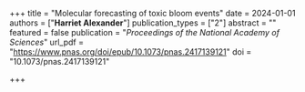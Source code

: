 +++
title = "Molecular forecasting of toxic bloom events"
date = 2024-01-01
authors = ["**Harriet Alexander**"]
publication_types = ["2"]
abstract = ""
featured = false
publication = "*Proceedings of the National Academy of Sciences*"
url_pdf = "https://www.pnas.org/doi/epub/10.1073/pnas.2417139121"
doi = "10.1073/pnas.2417139121"

+++

